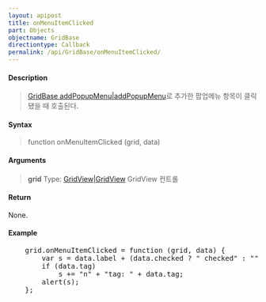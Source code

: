 ```yaml
---
layout: apipost
title: onMenuItemClicked
part: Objects
objectname: GridBase
directiontype: Callback
permalink: /api/GridBase/onMenuItemClicked/
---
```



#### Description

> [GridBase addPopupMenu\|addPopupMenu](/api/GridBase/)로 추가한 팝업메뉴 항목이 클릭됐을 때 호출된다.

#### Syntax

> function onMenuItemClicked (grid, data)

#### Arguments

> **grid**
> Type: [GridView\|GridView](/api/GridBase/)
> GridView 컨트롤

#### Return

None.

#### Example

<pre class="prettyprint">
    grid.onMenuItemClicked = function (grid, data) {
        var s = data.label + (data.checked ? " checked" : "");
        if (data.tag)
            s += "n" + "tag: " + data.tag;
        alert(s);
    };
</pre>

